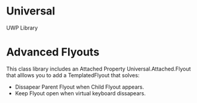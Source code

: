 # Universal
UWP Library

<h1>Advanced Flyouts</h1>

This class library includes an Attached Property Universal.Attached.Flyout that alllows you to add a TemplatedFlyout that solves:

<ul>
<li>Dissapear Parent Flyout when Child Flyout appears.</li>
<li>Keep Flyout open when virtual keyboard dissapears.</li>
</ul>
